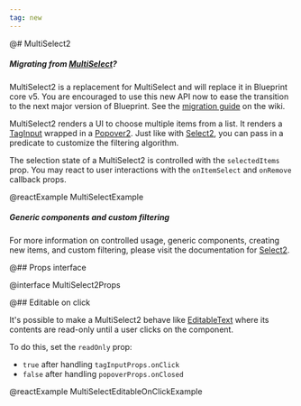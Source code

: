 ```yaml
---
tag: new
---
```


@# MultiSelect2

<div class="@ns-callout @ns-intent-primary @ns-icon-info-sign">
    <h5 class="@ns-heading">

Migrating from [MultiSelect](#select/multi-select)?

</h5>

MultiSelect2 is a replacement for MultiSelect and will replace it in Blueprint core v5.
You are encouraged to use this new API now to ease the transition to the next major version of Blueprint.
See the [migration guide](https://github.com/palantir/blueprint/wiki/select-component-migration)
on the wiki.

</div>

MultiSelect2 renders a UI to choose multiple items from a list. It renders a
[TagInput](#core/components/tag-input) wrapped in a [Popover2](#popover2-package/popover2).
Just like with [Select2](#select/select2), you can pass in a predicate to customize the filtering algorithm.

The selection state of a MultiSelect2 is controlled with the `selectedItems` prop.
You may react to user interactions with the `onItemSelect` and `onRemove` callback props.

@reactExample MultiSelectExample

<div class="@ns-callout @ns-intent-primary @ns-icon-info-sign">
    <h5 class="@ns-heading">Generic components and custom filtering</h5>

For more information on controlled usage, generic components, creating new items, and custom filtering,
please visit the documentation for [Select2](#select/select2).
</div>

@## Props interface

@interface MultiSelect2Props

@## Editable on click

It's possible to make a MultiSelect2 behave like [EditableText](#core/components/editable-text) where its contents
are read-only until a user clicks on the component.

To do this, set the `readOnly` prop:

- `true` after handling `tagInputProps.onClick`
- `false` after handling `popoverProps.onClosed`

@reactExample MultiSelectEditableOnClickExample
